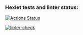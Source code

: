 ### Hexlet tests and linter status:
[![Actions Status](https://github.com/VadimYaskiv/python-project-83/actions/workflows/hexlet-check.yml/badge.svg)](https://github.com/VadimYaskiv/python-project-83/actions)

[![linter-check](https://github.com/VadimYaskiv/python-project-83/actions/workflows/linter.yml/badge.svg)](https://github.com/VadimYaskiv/python-project-83/actions/workflows/linter.yml)